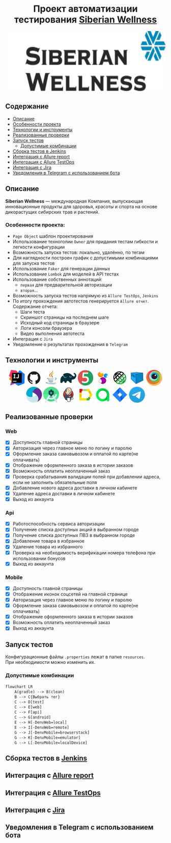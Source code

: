 <div align="center"><h1>Проект автоматизации тестирования <a target="_blank" href="https://kz.siberianwellness.com/kz-ru/">Siberian Wellness</a></h1></div>

<p align="center">
<img alt="Siberian Wellness" src="imgs/logos/siberianWellnessLogo.svg" height="192px" width="668px" />
</p>

## Содержание
+ [Описание](#описание)
+ [Особенности проекта](#особенности-проекта)
+ [Технологии и инструменты](#технологии-и-инструменты)
+ [Реализованные проверки](#реализованные-проверки)
+ [Запуск тестов](#запуск-тестов)
  + [Допустимые комбинации](#допустимые-комбинации)
+ [Cборка тестов в Jenkins](#cборка-тестов-в-jenkins)
+ [Интеграция с Allure report](#интеграция-с-allure-report)
+ [Интеграция с Allure TestOps](#интеграция-с-allure-testops)
+ [Интеграция с Jira](#интеграция-с-jira)
+ [Уведомления в Telegram с использованием бота](#уведомления-в-telegram-с-использованием-бота)

## Описание
**Siberian Wellness** — международная Компания, выпускающая инновационные продукты для здоровья, красоты и спорта на основе дикорастущих сибирских трав и растений.

### Особенности проекта:
- `Page Object` шаблон проектирования
- Использование техноголии `Owner` для придания тестам гибкости и легкости конфигурации
- Возможность запуска тестов: локально, удалённо, по тегам
- Для наглядности построен график с допустимыми комбинациями для запуска тестов
- Использование `Faker` для генерации данных
- Использование `Lombok` для моделей в API тестах
- Использование собственных аннотаций:
    - `первая` для предварительной авторизации
    - `вторая`...
- Возможность запуска тестов напрямую из `Allure TestOps`, `Jenkins`
- По итогу прохождения автотестов генерируется `Allure отчет`. Содержание отчета:
    - Шаги теста
    - Скриншот страницы на последнем шаге
    - Исходный код страницы в браузере
    - Логи консоли браузера
    - Видео выполнения автотеста
- Интеграция с `Jira`
- Уведомление о результатах прохождения в `Telegram`

## Технологии и инструменты
<div align="center">
<a target="_blank" href="https://www.jetbrains.com/idea/"><img alt="InteliJ IDEA" src="imgs/logos/IDEA.svg" height="50px" width="50px"></a>
<a target="_blank" href="https://github.com/"><img alt="GitHub" src="imgs/logos/GitHub.svg" height="50px" width="50px"></a>
<a target="_blank" href="https://www.java.com/"><img alt="Java" src="imgs/logos/Java.svg" height="50px" width="50px"></a>
<a target="_blank" href="https://gradle.org/"><img alt="Gradle" src="imgs/logos/gradle-icon.svg" height="50px" width="50px"></a>
<a target="_blank" href="https://junit.org/junit5/"><img alt="JUnit 5" src="imgs/logos/Junit.svg" height="50px" width="50px"></a>
<a target="_blank" href="https://selenide.org/"><img alt="Selenide" src="imgs/logos/Selenide.svg" height="50px" width="50px"></a>
<a target="_blank" href="https://rest-assured.io/"><img alt="RestAssured" src="imgs/logos/RestAssured.svg" height="50px" width="50px"></a>
<a target="_blank" href="https://aerokube.com/selenoid/"><img alt="Selenoid" src="imgs/logos/Selenoid.svg" height="50px" width="50px"></a>
<a target="_blank" href="https://www.browserstack.com/"><img alt="Browserstack" src="imgs/logos/Browserstack.svg" height="50px" width="50px"></a>
<a target="_blank" href="https://appium.io/"><img alt="Appium" src="imgs/logos/Appium.svg" height="50px" width="50px"></a>
<a target="_blank" href="https://developer.android.com/studio"><img alt="Android Studio" src="imgs/logos/Android_Studio.svg" height="50px" width="50px"></a>
<a target="_blank" href="https://www.jenkins.io/"><img alt="Jenkins" src="imgs/logos/Jenkins.svg" height="50px" width="50px"></a>
<a target="_blank" href="https://github.com/allure-framework/"><img alt="Allure Report" src="imgs/logos/Allure.svg" height="50px" width="50px"></a>
<a target="_blank" href="https://qameta.io/"><img alt="Allure TestOps" src="imgs/logos/Allure_TO.svg" height="50px" width="50px"></a>
<a target="_blank" href="https://www.atlassian.com/software/jira"><img alt="Jira" src="imgs/logos/Jira.svg" height="50px" width="50px"></a>
<a target="_blank" href="https://telegram.org/"><img alt="Telegram" src="imgs/logos/Telegram.svg" height="50px" width="50px"></a>
</div>

## Реализованные проверки
### Web
- [x] Доступность главной страницы
- [x] Авторизация через главное меню по логину и паролю
- [x] Оформление заказа самовывозом и оплатой по карте(не оплачивать)
- [x] Отображение оформленного заказа в истории заказов
- [x] Возможность оплатить неоплаченный заказ
- [x] Проверка срабатывания валидации полей при добавлении адреса, если не заполнить обязательные поля
- [x] Добавление нового адреса доставки в личном кабинете
- [x] Удаление адреса доставки в личном кабинете
- [x] Выход из аккаунта

### Api
- [x] Работоспособность сервиса авторизации
- [x] Получение списка доступных акций в выбранном городе
- [x] Получение списка доступных ПВЗ в выбранном городе
- [x] Добавление товара в избранное
- [x] Удаление товара из избранного
- [x] Проверка на необходимость верификации номера телефона при использовании бонусов
- [x] Выход из аккаунта

### Mobile
- [x] Доступность главной страницы
- [x] Отображение иконок соцсетей на главной странице
- [x] Авторизация через главное меню по логину и паролю
- [x] Оформление заказа самовывозом и оплатой по карте(не оплачивать)
- [x] Отображение оформленного заказа в истории заказов
- [x] Возможность оплатить неоплаченный заказ
- [x] Выход из аккаунта

## Запуск тестов
Конфигурационные файлы `.properties` лежат в папке `resources`. <br/>
При необходимости можно изменить их.
### Допустимые комбинации
```mermaid 
flowchart LR
    A(gradle) --> B(clean)
    B --> C{Выбрать тег}
    C --> D[test]
    C --> E[web]
    C --> F[api]
    C --> G[android]
    E --> H[-DenvWeb=local]
    E --> I[-DenvWeb=remote]
    G --> J[-DenvMobile=browserstack]
    G --> K[-DenvMobile=emulator]
    G --> L[-DenvMobile=localDevice]
```

## Cборка тестов в <b><a target="_blank" href="">Jenkins</a></b>

## Интеграция с <b><a target="_blank" href="">Allure report</a></b>

## Интеграция с <b><a target="_blank" href="">Allure TestOps</a></b>

## Интеграция с <b><a target="_blank" href="">Jira</a></b>

## Уведомления в Telegram с использованием бота